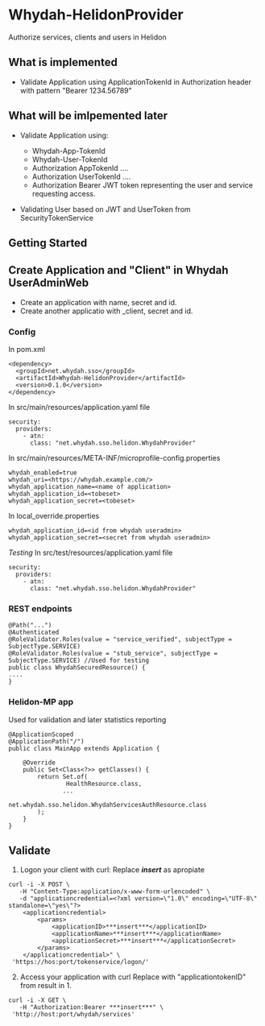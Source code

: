 # Whydah-HelidonProvider
Authorize services, clients and users in Helidon
## What is implemented

* Validate Application using ApplicationTokenId in Authorization header with pattern "Bearer 1234.56789"

## What will be imlpemented later
* Validate Application using:
  * Whydah-App-TokenId
  * Whydah-User-TokenId
  * Authorization AppTokenId ....
  * Authorization UserTokenId ....
  * Authorization Bearer JWT token representing the user and service requesting access.

* Validating User based on JWT and UserToken from SecurityTokenService


## Getting Started

## Create Application and "Client" in Whydah UserAdminWeb
* Create an application with name, secret and id.
* Create another applicatio with <name>_client, secret and id.

### Config

In pom.xml
```
<dependency>
  <groupId>net.whydah.sso</groupId>
  <artifactId>Whydah-HelidonProvider</artifactId>
  <version>0.1.0</version>
</dependency>
```
In src/main/resources/application.yaml file
```
security:
  providers:
    - atn:
      class: "net.whydah.sso.helidon.WhydahProvider"
```

In src/main/resources/META-INF/microprofile-config.properties
```
whydah_enabled=true
whydah_uri=<https://whydah.example.com/>
whydah_application_name=<name of application>
whydah_application_id=<tobeset>
whydah_application_secret=<tobeset>
```

In local_override.properties
```
whydah_application_id=<id from whydah useradmin>
whydah_application_secret=<secret from whydah useradmin>
```

*Testing*
In src/test/resources/application.yaml file
```
security:
  providers:
    - atn:
      class: "net.whydah.sso.helidon.WhydahProvider"
```

### REST endpoints

 ```
@Path("...")
@Authenticated
@RoleValidator.Roles(value = "service_verified", subjectType = SubjectType.SERVICE)
@RoleValidator.Roles(value = "stub_service", subjectType = SubjectType.SERVICE) //Used for testing
public class WhydahSecuredResource() {
....
}
 ```
### Helidon-MP app
 Used for validation and later statistics reporting
 ```
 @ApplicationScoped
 @ApplicationPath("/")
 public class MainApp extends Application {

     @Override
     public Set<Class<?>> getClasses() {
         return Set.of(
                 HealthResource.class,
                ...
                 net.whydah.sso.helidon.WhydahServicesAuthResource.class
         );
     }
 }
 ```

## Validate

1. Logon your client with curl:
Replace ***insert*** as apropiate
```
curl -i -X POST \
   -H "Content-Type:application/x-www-form-urlencoded" \
   -d "applicationcredential=<?xml version=\"1.0\" encoding=\"UTF-8\" standalone=\"yes\"?>
    <applicationcredential>
        <params>
            <applicationID>***insert***</applicationID>
            <applicationName>***insert***</applicationName>
            <applicationSecret>***insert***</applicationSecret>
        </params>
    </applicationcredential>" \
 'https://hos:port/tokenservice/logon/'
 ```
2. Access your application with curl
Replace with "applicationtokenID" from result in 1.
```
curl -i -X GET \
   -H "Authorization:Bearer ***insert***" \
 'http://host:port/whydah/services'
```

